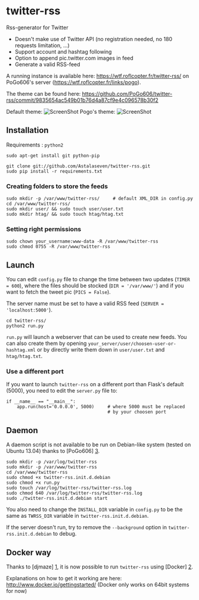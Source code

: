 twitter-rss
===========

Rss-generator for Twitter

* Doesn't make use of Twitter API (no registration needed, no 180 requests limitation, ...)
* Support account and hashtag following
* Option to append pic.twitter.com images in feed
* Generate a valid RSS-feed

A running instance is available here: https://wtf.roflcopter.fr/twitter-rss/ 
on PoGo606's server (https://wtf.roflcopter.fr/links/pogo). 

The theme can be found here:
https://github.com/PoGo606/twitter-rss/commit/9835654ac549b01b76d4a87cf9e4c096578b30f2

Default theme: ![ScreenShot](http://i.imgur.com/slSbJBO.png)
Pogo's theme: ![ScreenShot](http://i.imgur.com/i9bv24r.png)

## Installation

Requirements : `python2`

    sudo apt-get install git python-pip
    
    git clone git://github.com/Astalaseven/twitter-rss.git    
    sudo pip install -r requirements.txt

### Creating folders to store the feeds

    sudo mkdir -p /var/www/twitter-rss/     # default XML_DIR in config.py
    cd /var/www/twitter-rss/
    sudo mkdir user/ && sudo touch user/user.txt
    sudo mkdir htag/ && sudo touch htag/htag.txt

### Setting right permissions

    sudo chown your_username:www-data -R /var/www/twitter-rss
    sudo chmod 0755 -R /var/www/twitter-rss

    
## Launch

You can edit `config.py` file to change the time between two updates (`TIMER = 600`), where the files should be stocked (`DIR = '/var/www/'`) and if you want to fetch the tweet pic (`PICS = False`).

The server name must be set to have a valid RSS feed (`SERVER = 'localhost:5000'`).

    cd twitter-rss/
    python2 run.py
  
`run.py` will launch a webserver that can be used to create new feeds. You can also create them by opening 
`your_server/user/choosen-user-or-hashtag.xml` or by directly write them down in `user/user.txt` and `htag/htag.txt`.

### Use a different port

If you want to launch `twitter-rss` on a different port than Flask's default (5000), you need to edit the `server.py` file to:

    if __name__ == "__main__":
        app.run(host='0.0.0.0', 5000)     # where 5000 must be replaced 
                                          # by your choosen port


## Daemon

A daemon script is not available to be run on Debian-like system (tested on Ubuntu 13.04) thanks to [PoGo606] [3].

    sudo mkdir -p /var/log/twitter-rss
    sudo mkdir -p /var/www/twitter-rss
    cd /var/www/twitter-rss
    sudo chmod +x twitter-rss.init.d.debian
    sudo chmod +x run.py
    sudo touch /var/log/twitter-rss/twitter-rss.log
    sudo chmod 640 /var/log/twitter-rss/twitter-rss.log
    sudo ./twitter-rss.init.d.debian start

You also need to change the `INSTALL_DIR` variable in `config.py` to be the same as `TWRSS_DIR` variable in `twitter-rss.init.d.debian`.

If the server doesn't run, try to remove the `--background` option in `twitter-rss.init.d.debian` to debug.

## Docker way

Thanks to [djmaze] [1], it is now possible to run `twitter-rss` using [Docker] [2].

Explanations on how to get it working are here: http://www.docker.io/gettingstarted/
(Docker only works on 64bit systems for now)

[1]: https://github.com/djmaze "djmaze"
[2]: http://docker.io "Docker.io"
[3]: https://github.com/PoGo606/twitter-rss/b44b0f6b0c8630fa83b46148702f05b55664935b/tools/twitter-rss.init.d.debian
